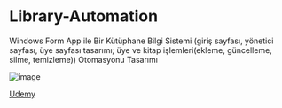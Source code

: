 # Library-Automation
Windows Form App ile Bir Kütüphane Bilgi Sistemi (giriş sayfası, yönetici sayfası, üye sayfası tasarımı; üye ve kitap işlemleri(ekleme, güncelleme, silme, temizleme)) Otomasyonu Tasarımı

![image](https://github.com/aliylmztr/MiniATM/assets/123991935/3fa5e9fc-1204-4dc2-909d-299d60362699)

<a href="https://www.udemy.com/">Udemy </a>
